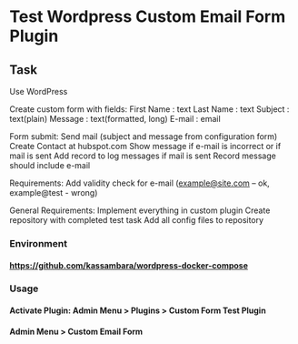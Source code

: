 # Test Wordpress Custom Email Form Plugin
## Task
Use WordPress

Create custom form with fields:
First Name : text
Last Name : text
Subject : text(plain)
Message : text(formatted, long)
E-mail : email

Form submit:
Send mail (subject and message from configuration form)
Create Contact at hubspot.com
Show message if e-mail is incorrect or if mail is sent
Add record to log messages if mail is sent
Record message should include e-mail 

Requirements:
Add validity check for e-mail
(example@site.com – ok, example@test - wrong) 

General Requirements:
Implement everything in custom plugin
Create repository with completed test task
Add all config files to repository





### Environment 

#### https://github.com/kassambara/wordpress-docker-compose

### Usage

#### Activate Plugin: Admin Menu > Plugins > Custom Form Test Plugin
#### Admin Menu > Custom Email Form 
